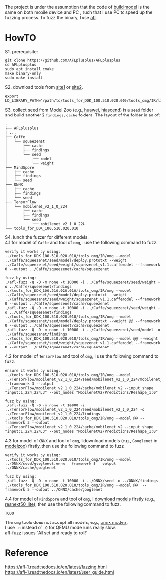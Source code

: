 The project is under the assumption that the code of [build model](https://developer.huawei.com/consumer/cn/doc/development/hiai-Guides/model-conversion-example-0000001053125647) is the same on both mobile device and PC , such that I use PC to speed up the fuzzing process.
To fuzz the binary, I use [afl](https://aflplus.plus/).

# HowTO

S1. prerequisite: 
```commandline
git clone https://github.com/AFLplusplus/AFLplusplus
cd AFLplusplus
sudo apt install cmake
make binary-only
sudo make install
```
S2. download tools from [site1](https://developer.huawei.com/consumer/cn/doc/development/hiai-Library/tools-download-0000001060044334) or [site2](https://support.huaweicloud.com/tg-Inference-cann/atlasinfertool_16_0004.html).  
```commandline
export LD_LIBRARY_PATH='/path/to/tools_for_DDK_100.510.020.010/tools_omg/IR/lib64'
```
S3. collect seed from Model Zoo (e.g., [huawei](https://developer.huawei.com/consumer/cn/doc/development/hiai-Guides/model-zoo-0000001187986457), [hiascend](https://www.hiascend.com/software/modelzoo)) in a `seed` folder and build another 2 `findings`, `cache` folders. The layout of the folder is as of:
```
.
├── AFLplusplus
| ...
├── Caffe
│   └── squeezenet
│       ├── cache
│       ├── findings
│       └── seed
│           ├── model
│           └── weight
├── MindSpore
│   ├── cache
│   ├── findings
│   └── seed
├── ONNX
│   ├── cache
│   ├── findings
│   └── seed
├── TensorFlow
│   └── mobilenet_v2_1_0_224
│       ├── cache
│       ├── findings
│       └── seed
│           └── mobilenet_v2_1_0_224
└── tools_for_DDK_100.510.020.010
``` 
S4. lunch the fuzzer for different models.  
4.1 for model of `Caffe` and tool of `omg`, I use the following command to fuzz.
```
verify it works by using:
../tools_for_DDK_100.510.020.010/tools_omg/IR/omg --model ../Caffe/squeezenet/seed/model/deploy.prototxt --weight ../Caffe/squeezenet/seed/weight/squeezenet_v1.1.caffemodel --framework 0 --output ../Caffe/squeezenet/cache/squeezenet

fuzz by using:
./afl-fuzz -Q -D -m none -t 10000 -i ../Caffe/squeezenet/seed/weight -o ../Caffe/squeezenet/findings ../tools_for_DDK_100.510.020.010/tools_omg/IR/omg --model ../Caffe/squeezenet/seed/model/deploy.prototxt --weight ../Caffe/squeezenet/seed/weight/squeezenet_v1.1.caffemodel --framework 0 --output ../Caffe/squeezenet/cache/squeezenet
./afl-fuzz -Q -D -m none -t 10000 -i ../Caffe/squeezenet/seed/weight -o ../Caffe/squeezenet/findings ../tools_for_DDK_100.510.020.010/tools_omg/IR/omg --model ../Caffe/squeezenet/seed/model/deploy.prototxt --weight @@ --framework 0 --output ../Caffe/squeezenet/cache/squeezenet
./afl-fuzz -Q -D -m none -t 10000 -i ../Caffe/squeezenet/seed/model -o ../Caffe/squeezenet/findings ../tools_for_DDK_100.510.020.010/tools_omg/IR/omg --model @@ --weight ../Caffe/squeezenet/seed/weight/squeezenet_v1.1.caffemodel --framework 0 --output ../Caffe/squeezenet/cache/squeezenet
```
4.2 for model of `TensorFlow` and tool of `omg`, I use the following command to fuzz.
```commandline
ensure it works by using:
../tools_for_DDK_100.510.020.010/tools_omg/IR/omg --model ../TensorFlow/mobilenet_v2_1_0_224/seed/mobilenet_v2_1_0_224/mobilenet_v2_1.0_224_frozen.pb  --framework 3 --output ../TensorFlow/mobilenet_v2_1_0_224/cache/mobilenet_v2 --input_shape "input:1,224,224,3" --out_nodes "MobilenetV2/Predictions/Reshape_1:0"

fuzz by using:
./afl-fuzz -Q -D -m none -t 10000 -i ../TensorFlow/mobilenet_v2_1_0_224/seed/mobilenet_v2_1_0_224 -o ../TensorFlow/mobilenet_v2_1_0_224/findings ../tools_for_DDK_100.510.020.010/tools_omg/IR/omg --model @@ --framework 3 --output ../TensorFlow/mobilenet_v2_1_0_224/cache/mobilenet_v2 --input_shape "input:1,224,224,3" --out_nodes "MobilenetV2/Predictions/Reshape_1:0"
```


4.3 for model of `ONNX` and tool of `omg`, I download models (e.g., `Googlenet` in [modelzoo](https://developer.huawei.com/consumer/cn/doc/development/hiai-Guides/model-zoo-0000001187986457)) firstly, then use the following command to fuzz.
```commandline
verify it works by using:
../tools_for_DDK_100.510.020.010/tools_omg/IR/omg --model ../ONNX/seed/googlenet.onnx --framework 5 --output ../ONNX/cache/googlenet

fuzz by using:
./afl-fuzz -Q -D -m none -t 10000 -i ../ONNX/seed -o ../ONNX/findings ../tools_for_DDK_100.510.020.010/tools_omg/IR/omg --model @@  --framework 5 --output ../ONNX/cache/googlenet
```

4.4 for model of `MindSpore` and tool of `omg`, I [download models](https://download.mindspore.cn/model_zoo/) firstly (e.g., [resnext50_lite](https://download.mindspore.cn/model_zoo/official/lite/resnext50_lite/resnext50.mindir)), then use the following command to fuzz.
```commandline
TODO
```

The `omg` tools does not accept all models, e.g., [onnx models](https://github.com/onnx/models),  
I use `-n` instead of `-Q` for QEMU mode runs really slow.  
afl-fuzz issues \`All set and ready to roll!\`


# Reference
https://afl-1.readthedocs.io/en/latest/fuzzing.html  
https://afl-1.readthedocs.io/en/latest/user_guide.html  
